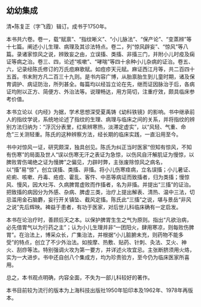 ## 幼幼集成

清•陈复正（字飞霞）辑订。成书于1750年。

本书共六卷。卷一，载“赋禀”、“指纹晰义”、“小儿脉法”、“保产论”、“变蒸辨”等十七篇。阐述小儿生理、病理及其诊法特点。卷二，列“惊风辟妄”、“惊风”等八篇。录诸家惊风之说，辨致妄之由，立误搐、类搐、非搐三门，并附小儿时疫及痫证等病之治。卷三、四，论述“咳嗽”、“哮喘”等四十余种小儿杂病的证治。卷五、六，记录经陈氏修订的万氏痘麻歌赋。如痘疹天元赋。麻证西江月等，共二百四十五首。书末附方凡二百三十九则。是书内容广博，从胎禀胎生到儿童时期，诸及保育调护、病证防治，所列甚全。每篇均以经旨立论在先，继而证因脉治于后，各病证均附以正方、简便方、外治法等。说理畅达，用方简切，注重疗效，颇具临床参考价值。

本书立论以《内经》为据，学术思想深受夏禹铸《幼科铁镜》的影响。书中继承前人的指纹学说，系统地论述了指纹的生理、病理与临床之间的关系，并将指纹的辨别方法归纳为：“浮沉分表里，红紫辨寒热，淡滞定虚实”，以“风轻、气重、命危”三关测轻重。陈氏的这种辨察方法，经长期的临床实践，一直沿用至今。

书中对惊风一证，研究颇深，独具创见。陈氏为纠正当时医家“但知有惊风，不知有伤寒”的局面及世人“误以伤寒无汗之表证为急惊，以伤风自汗解肌证为慢惊，以脾败胃伤竭绝之证为慢脾”之偏见，力辟时弊，主张废除惊风之病名，以“搐”易“惊”，创立误搐、类搐、非搐。将小儿伤寒痉病，立名误搐；小儿暑证、疟痢、咳嗽、丹毒、疮痘、霍乱、客忤、中恶等病证而致搐者，归为类搐；慢惊风、慢风，因大吐泻、久病脾胃虚败而作搐者，名为非搐。并提出“三搐”的证治。把致搐的病因分为外感、杂病、脾虚三类，治疗上提出解表、清热、温中三法，切忌滥用金石脑麝，妄行开关镇坠、截风定搐。陈氏此“三搐”之说，堪与景岳“非风之说”先后辉映。裨益于患者，有功于医家，对后世儿科临床确有一定启发。

本书在论治疗时，善顾后天之本。以保护脾胃生生之气为原则。指出“凡欲治病，必先借胃气以为行药之主”；认为小儿生理并非“一团阳火，肆用寒凉，则每败伤脾胃”。在治法上，博采众长，广集治法，并根据“小儿脏腑未充，则药物不能多受”的特点，创立了不少外治法。如按摩、热敷、贴药、针刺、灸法、艾火、神火、刮痧等法。特别强调火攻为第一要方，并详述火攻宜忌。主张断脐须用火烙，实为一大进步。书中还自创八个集成方，均为珍贵验方，至今仍为临床医家所喜用。

总之，本书观点明确，内容全面，不失为一部儿科较好的著作。

本书目前较为流行的版本为上海科技出版社1950年铅印本及1962年、1978年再版本。
